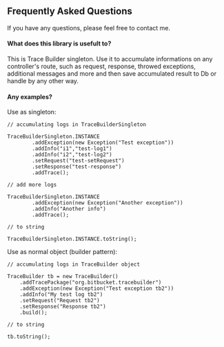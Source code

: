 Frequently Asked Questions
----

If you have any questions, please feel free to contact me.

#### What does this library is usefult to?

This is Trace Builder singleton. Use it to accumulate informations on any controller's route, such as request, response, throwed exceptions, additional messages and more and then save accumulated result to Db or handle by any other way.

#### Any examples?
Use as singleton:

    // accumulating logs in TraceBuilderSingleton

    TraceBuilderSingleton.INSTANCE
            .addException(new Exception("Test exception"))
            .addInfo("i1","test-log1")
            .addInfo("i2","test-log2")
            .setRequest("test-setRequest")
            .setResponse("test-response")
            .addTrace();
    
    // add more logs
    
    TraceBuilderSingleton.INSTANCE
            .addException(new Exception("Another exception"))
            .addInfo("Another info")
            .addTrace();
            
    // to string
    
    TraceBuilderSingleton.INSTANCE.toString();
    
    
Use as normal object (builder pattern):

    // accumulating logs in TraceBuilder object

    TraceBuilder tb = new TraceBuilder()
        .addTracePackage("org.bitbucket.tracebuilder")
        .addException(new Exception("Test exception tb2"))
        .addInfo("My test log tb2")
        .setRequest("Request tb2")
        .setResponse("Response tb2")
        .build();	
        
    // to string
    
    tb.toString();